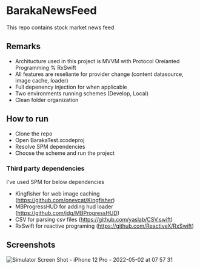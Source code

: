 # BarakaNewsFeed
This repo contains stock market news feed

## Remarks

- Architucture used in this project is MVVM with Protocol Oreianted Programming % RxSwift
- All features are reseliante for provider change (content datasource, image cache, loader)
- Full depenency injection for when applicable
- Two environments running schemes (Develop, Local) 
- Clean folder organization

## How to run

- Clone the repo
- Open BarakaTest.xcodeproj
- Resolve SPM dependencies
- Choose the scheme and run the project

### Third party dependencies

I've used SPM for below dependencies
- Kingfisher for web image caching  (https://github.com/onevcat/Kingfisher)
- MBProgressHUD for adding hud loader (https://github.com/jdg/MBProgressHUD)
- CSV for parsing csv files (https://github.com/yaslab/CSV.swift)
- RxSwift for reactive programing (https://github.com/ReactiveX/RxSwift)

## Screenshots


![Simulator Screen Shot - iPhone 12 Pro - 2022-05-02 at 07 57 31](https://user-images.githubusercontent.com/39689007/166186726-c6ab7ebf-1c7f-4956-99bd-78e428f24b29.png)




